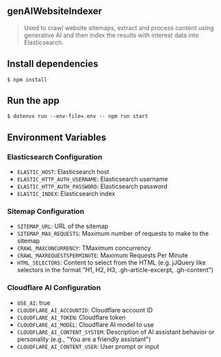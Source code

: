## genAIWebsiteIndexer

> Used to crawl website sitemaps, extract and process content using generative AI and then index the results with interest data into Elasticsearch.

## Install dependencies

```
$ npm install
```

## Run the app

```
$ dotenvx run --env-file=.env -- npm run start
```

## Environment Variables

### Elasticsearch Configuration
- `ELASTIC_HOST`: Elasticsearch host
- `ELASTIC_HTTP_AUTH_USERNAME`: Elasticsearch username
- `ELASTIC_HTTP_AUTH_PASSWORD`: Elasticsearch password
- `ELASTIC_INDEX`: Elasticsearch index

### Sitemap Configuration
- `SITEMAP_URL`: URL of the sitemap
- `SITEMAP_MAX_REQUESTS`: Maximum number of requests to make to the sitemap
- `CRAWL_MAXCONCURRENCY`: TMaximum concurrency
- `CRAWL_MAXREQUESTSPERMINUTE`: Maximum Requests Per Minute
- `HTML_SELECTORS`: Content to select from the HTML (e.g. jJQuery like selectors in the format "H1, H2, H3, .gh-article-excerpt, .gh-content")


### Cloudflare AI Configuration
- `USE_AI`: true
- `CLOUDFLARE_AI_ACCOUNTID`: Cloudflare account ID
- `CLOUDFLARE_AI_TOKEN`: Cloudflare token
- `CLOUDFLARE_AI_MODEL`: Cloudflare AI model to use
- `CLOUDFLARE_AI_CONTENT_SYSTEM`: Description of AI assistant behavior or personality (e.g., "You are a friendly assistant")
- `CLOUDFLARE_AI_CONTENT_USER`: User prompt or input
